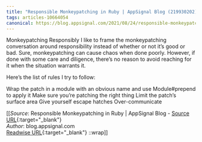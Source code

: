 ```yaml
---
title: "Responsible Monkeypatching in Ruby | AppSignal Blog (219930202)"
tags: articles-10664054
canonical: https://blog.appsignal.com/2021/08/24/responsible-monkeypatching-in-ruby.html
---
```


Monkeypatching Responsibly
I like to frame the monkeypatching conversation around responsibility instead of whether or not it’s good or bad. Sure, monkeypatching can cause chaos when done poorly. However, if done with some care and diligence, there’s no reason to avoid reaching for it when the situation warrants it.

Here’s the list of rules I try to follow:

Wrap the patch in a module with an obvious name and use Module#prepend to apply it
Make sure you’re patching the right thing
Limit the patch’s surface area
Give yourself escape hatches
Over-communicate


[[_Source_: Responsible Monkeypatching in Ruby | AppSignal Blog - [Source URL](https://blog.appsignal.com/2021/08/24/responsible-monkeypatching-in-ruby.html){:target="_blank"}<br>
_Author_: blog.appsignal.com<br>
[Readwise URL](https://readwise.io/open/219930202){:target="_blank"}
::wrap]]